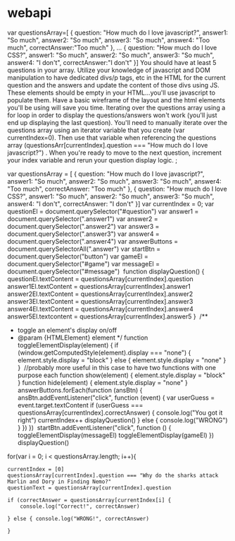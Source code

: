 # webapi

var questionsArray=[
{
   question: "How much do I love javascript?",
   answer1: "So much",
   answer2: "So much",
   answer3: "So much",
   answer4: "Too much",
   correctAnswer:"Too much"
},
...
{
   question: "How much do I love CSS?",
   answer1: "So much",
   answer2: "So much",
   answer3: "So much",
   answer4: "I don't",
   correctAnswer:"I don't"
}]
You should have at least 5 questions in your array.
Utilize your knowledge of javascript and DOM manipulation to have dedicated divs/p tags, etc in the HTML for the current question and the answers and update the content of those divs using JS. These elements should be empty in your HTML...you'll use javascript to populate them.  Have a basic wireframe of the layout and the html elements you'll be using will save you time.
Iterating over the questions array using a for loop in order to display the questions/answers won't work (you'll just end up displaying the last question).  You'll need to manually iterate over the questions array using an iterator variable that you create (var currentIndex=0).  Then use that variable when referencing the questions array (questionsArr[currentIndex].question === "How much do I love javascript?") .  When you're ready to move to the next question, increment your index variable and rerun your question display logic.
;

var questionsArray = [
  {
    question: "How much do I love javascript?",
    answer1: "So much",
    answer2: "So much",
    answer3: "So much",
    answer4: "Too much",
    correctAnswer: "Too much"
  },
  {
    question: "How much do I love CSS?",
    answer1: "So much",
    answer2: "So much",
    answer3: "So much",
    answer4: "I don't",
    correctAnswer: "I don't"
  }]
var currentIndex = 0;
var questionEl = document.querySelector("#question")
var answer1 = document.querySelector(".answer1")
var answer2 = document.querySelector(".answer2")
var answer3 = document.querySelector(".answer3")
var answer4 = document.querySelector(".answer4")
var answerButtons = document.querySelectorAll(".answer")
var startBtn = document.querySelector("button")
var gameEl = document.querySelector("#game")
var messageEl = document.querySelector("#message")
​
function displayQuestion() {
  questionEl.textContent = questionsArray[currentIndex].question
  answer1El.textContent = questionsArray[currentIndex].answer1
  answer2El.textContent = questionsArray[currentIndex].answer2
  answer3El.textContent = questionsArray[currentIndex].answer3
  answer4El.textContent = questionsArray[currentIndex].answer4
  answer5El.textcontent = questionsArray[currentIndex].answer5
}
​
/**
 * toggle an element's display on/off
 * @param {HTMLElement} element 
 */
 function toggleElementDisplay(element) {
  if (window.getComputedStyle(element).display === "none") {
    element.style.display = "block"
  } else {
    element.style.display = "none"
  }
}
​
//probably more useful in this case to have two functions with one purpose each
function show(element) {
  element.style.display = "block"
}
​
function hide(element) {
  element.style.display = "none"
}
​
answerButtons.forEach(function (ansBtn) {
  ansBtn.addEventListener("click", function (event) {
    var userGuess = event.target.textContent
    if (userGuess === questionsArray[currentIndex].correctAnswer) {
      console.log("You got it right")
      currentIndex++
      displayQuestion()
    } else {
      console.log("WRONG")
    }
  })
})
​
startBtn.addEventListener("click", function () {
  toggleElementDisplay(messageEl)
  toggleElementDisplay(gameEl)
})
​
displayQuestion()



for(var i = 0; i < questionsArray.length; i++){

    currentIndex = [0]
    questionsArray[currentIndex].question === "Why do the sharks attack Marlin and Dory in Finding Nemo?"
    questionText = questionsArray[currentIndex].question
    
    if (correctAnswer = questionsArray[currentIndex[i] {
        console.log("Correct!", correctAnswer)
        
    } else { console.log("WRONG!", correctAnswer)

    }